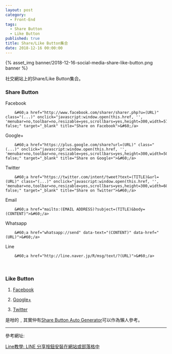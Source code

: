 ```yaml
---
layout: post
category: 
  - Front-End
tags: 
  - Share Button 
  - Like Button
published: true
title: Share/Like Button集合
date: 2018-12-16 00:00:00
---
```


{% asset_img banner/2018-12-16-social-media-share-like-button.png banner %}

社交網站上的Share/Like Button集合。

<!-- more -->

### Share Button

Facebook

```
    &#60;a href="http://www.facebook.com/sharer/sharer.php?u=(URL)" class="(...)" onclick="javascript:window.open(this.href, '', 'menubar=no,toolbar=no,resizable=yes,scrollbars=yes,height=300,width=570');return false;" target="_blank" title="Share on Facebook">&#60;/a>
```


Google+

```
    &#60;a href="https://plus.google.com/share?url=(URL)" class="(...)" onclick="javascript:window.open(this.href, '', 'menubar=no,toolbar=no,resizable=yes,scrollbars=yes,height=300,width=500');return false;" target="_blank" title="Share on Google+">&#60;/a>
```

Twitter
    
```
    &#60;a href="https://twitter.com/intent/tweet?text=(TITLE)&url=(URL)" class="(...)" onclick="javascript:window.open(this.href, '', 'menubar=no,toolbar=no,resizable=yes,scrollbars=yes,height=300,width=600');return false;" target="_blank" title="Share on Twitter">&#60;/a>
```

Email

```
    &#60;a href="mailto:(EMAIL ADDRESS)?subject=(TITLE)&body=(CONTENT)">&#60;/a>
```

Whatsapp

```
    &#60;a href="whatsapp://send" data-text="(CONTENT)" data-href="(URL)">&#60;/a>
```

Line

```
    &#60;a href="http://line.naver.jp/R/msg/text/?(URL)">&#60;/a>
```

<br/>

### Like Button

1. [Facebook](https://developers.facebook.com/docs/plugins/like-button)

2. [Google+](https://developers.google.com/+/web/+1button/)

3. [Twitter](
https://about.twitter.com/resources/buttons#tweet)


是咁的﹐其實仲有[Share Button Auto Generator](https://simplesharingbuttons.com/#preview)可以作為懶人參考。

------------------------------------
參考網址:

[Line教學: LINE 分享按鈕安裝在網站或部落格中](
http://linetw.blogspot.hk/2014/05/how-to-set-line-button-in-web.html?m=1)

